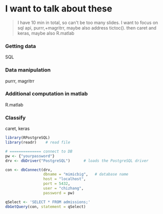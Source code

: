 # I want to talk about these

> I have 10 min in total, so can't be too many slides. I want to focus on sql api, purrr,+magritrr, maybe also address tictoc(). then caret and keras, maybe also R.matlab

### Getting data 

SQL 



### Data manipulation

purrr, magritrr



### Additional computation in matlab 

R.matlab



### Classify 

caret, keras

```R
library(RPostgreSQL)
library(readr)    # read file 

# ============== connect to DB 
pw <- {"yourpassword"}
drv <- dbDriver("PostgreSQL")      # loads the PostgreSQL driver

con <- dbConnect(drv, 
                 dbname = "mimicbig",   # database name
                 host = "localhost", 
                 port = 5432,
                 user = "chizhang", 
                 password = pw)

qSelect <- 'SELECT * FROM admissions;'
dbGetQuery(con, statement = qSelect)
```

